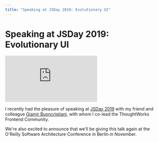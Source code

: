 ```yaml
---
title: "Speaking at JSDay 2019: Evolutionary UI"
---
```


# Speaking at JSDay 2019: Evolutionary UI

<iframe src="https://www.youtube.com/embed/5915WUFazjo" frameborder="0" allow="accelerometer; autoplay; encrypted-media; gyroscope; picture-in-picture" allowfullscreen></iframe><br />

I recently had the pleasure of speaking at [JSDay 2019](https://2019.jsday.it/) with my friend and colleague [Giamir Buoncristiani](https://giamir.com), with whom I co-lead the ThoughtWorks Frontend Community.

We're also excited to announce that we'll be giving this talk again at the O'Reilly Software Architecture Conference in Berlin in November.
